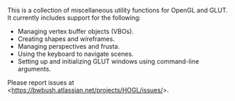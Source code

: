 This is a collection of miscellaneous utility functions for OpenGL and GLUT.   It currently includes support for the following:

*   Managing vertex buffer objects (VBOs).
*   Creating shapes and wireframes.
*   Managing perspectives and frusta.
*   Using the keyboard to navigate scenes.
*   Setting up and initializing GLUT windows using command-line arguments.

Please report issues at <<https://bwbush.atlassian.net/projects/HOGL/issues/>>.
